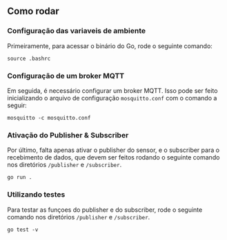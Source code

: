 ## Como rodar

### Configuração das variaveis de ambiente
Primeiramente, para acessar o binário do Go, rode o seguinte comando:
```
source .bashrc
```

### Configuração de um broker MQTT
Em seguida, é necessário configurar um broker MQTT. Isso pode ser feito inicializando o arquivo de configuração `mosquitto.conf` com o comando a seguir:

```
mosquitto -c mosquitto.conf
```

### Ativação do Publisher & Subscriber
Por último, falta apenas ativar o publisher do sensor, e o subscriber para o recebimento de dados, que devem ser feitos rodando o seguinte comando nos diretórios `/publisher` e `/subscriber`.

```
go run .
```

### Utilizando testes
Para testar as funçoes do publisher e do subscriber, rode o seguinte comando nos diretórios `/publisher` e `/subscriber`.
```
go test -v
```